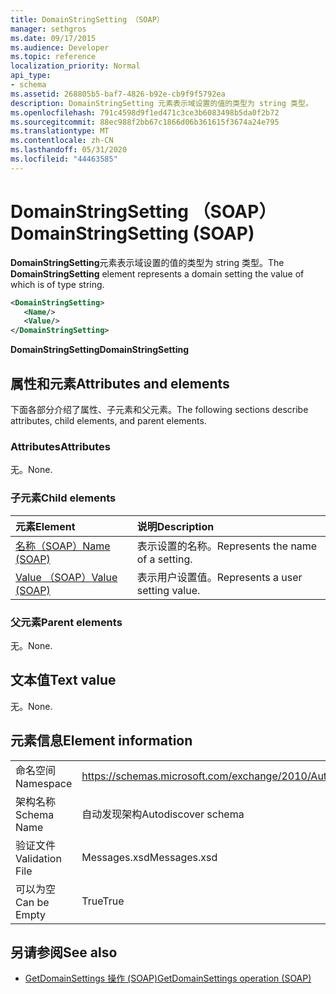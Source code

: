```yaml
---
title: DomainStringSetting （SOAP）
manager: sethgros
ms.date: 09/17/2015
ms.audience: Developer
ms.topic: reference
localization_priority: Normal
api_type:
- schema
ms.assetid: 268805b5-baf7-4826-b92e-cb9f9f5792ea
description: DomainStringSetting 元素表示域设置的值的类型为 string 类型。
ms.openlocfilehash: 791c4598d9f1ed471c3ce3b6083498b5da0f2b72
ms.sourcegitcommit: 88ec988f2bb67c1866d06b361615f3674a24e795
ms.translationtype: MT
ms.contentlocale: zh-CN
ms.lasthandoff: 05/31/2020
ms.locfileid: "44463585"
---
```

# <a name="domainstringsetting-soap"></a><span data-ttu-id="700fe-103">DomainStringSetting （SOAP）</span><span class="sxs-lookup"><span data-stu-id="700fe-103">DomainStringSetting (SOAP)</span></span>

<span data-ttu-id="700fe-104">**DomainStringSetting**元素表示域设置的值的类型为 string 类型。</span><span class="sxs-lookup"><span data-stu-id="700fe-104">The **DomainStringSetting** element represents a domain setting the value of which is of type string.</span></span> 
  
```XML
<DomainStringSetting>
   <Name/>
   <Value/>
</DomainStringSetting>
```

 <span data-ttu-id="700fe-105">**DomainStringSetting**</span><span class="sxs-lookup"><span data-stu-id="700fe-105">**DomainStringSetting**</span></span>
## <a name="attributes-and-elements"></a><span data-ttu-id="700fe-106">属性和元素</span><span class="sxs-lookup"><span data-stu-id="700fe-106">Attributes and elements</span></span>

<span data-ttu-id="700fe-107">下面各部分介绍了属性、子元素和父元素。</span><span class="sxs-lookup"><span data-stu-id="700fe-107">The following sections describe attributes, child elements, and parent elements.</span></span>
  
### <a name="attributes"></a><span data-ttu-id="700fe-108">Attributes</span><span class="sxs-lookup"><span data-stu-id="700fe-108">Attributes</span></span>

<span data-ttu-id="700fe-109">无。</span><span class="sxs-lookup"><span data-stu-id="700fe-109">None.</span></span>
  
### <a name="child-elements"></a><span data-ttu-id="700fe-110">子元素</span><span class="sxs-lookup"><span data-stu-id="700fe-110">Child elements</span></span>

|<span data-ttu-id="700fe-111">**元素**</span><span class="sxs-lookup"><span data-stu-id="700fe-111">**Element**</span></span>|<span data-ttu-id="700fe-112">**说明**</span><span class="sxs-lookup"><span data-stu-id="700fe-112">**Description**</span></span>|
|:-----|:-----|
|[<span data-ttu-id="700fe-113">名称（SOAP）</span><span class="sxs-lookup"><span data-stu-id="700fe-113">Name (SOAP)</span></span>](name-soap.md) <br/> |<span data-ttu-id="700fe-114">表示设置的名称。</span><span class="sxs-lookup"><span data-stu-id="700fe-114">Represents the name of a setting.</span></span>  <br/> |
|[<span data-ttu-id="700fe-115">Value （SOAP）</span><span class="sxs-lookup"><span data-stu-id="700fe-115">Value (SOAP)</span></span>](value-soap.md) <br/> |<span data-ttu-id="700fe-116">表示用户设置值。</span><span class="sxs-lookup"><span data-stu-id="700fe-116">Represents a user setting value.</span></span>  <br/> |
   
### <a name="parent-elements"></a><span data-ttu-id="700fe-117">父元素</span><span class="sxs-lookup"><span data-stu-id="700fe-117">Parent elements</span></span>

<span data-ttu-id="700fe-118">无。</span><span class="sxs-lookup"><span data-stu-id="700fe-118">None.</span></span>
  
## <a name="text-value"></a><span data-ttu-id="700fe-119">文本值</span><span class="sxs-lookup"><span data-stu-id="700fe-119">Text value</span></span>

<span data-ttu-id="700fe-120">无。</span><span class="sxs-lookup"><span data-stu-id="700fe-120">None.</span></span>
  
## <a name="element-information"></a><span data-ttu-id="700fe-121">元素信息</span><span class="sxs-lookup"><span data-stu-id="700fe-121">Element information</span></span>

|||
|:-----|:-----|
|<span data-ttu-id="700fe-122">命名空间</span><span class="sxs-lookup"><span data-stu-id="700fe-122">Namespace</span></span>  <br/> |https://schemas.microsoft.com/exchange/2010/Autodiscover  <br/> |
|<span data-ttu-id="700fe-123">架构名称</span><span class="sxs-lookup"><span data-stu-id="700fe-123">Schema Name</span></span>  <br/> |<span data-ttu-id="700fe-124">自动发现架构</span><span class="sxs-lookup"><span data-stu-id="700fe-124">Autodiscover schema</span></span>  <br/> |
|<span data-ttu-id="700fe-125">验证文件</span><span class="sxs-lookup"><span data-stu-id="700fe-125">Validation File</span></span>  <br/> |<span data-ttu-id="700fe-126">Messages.xsd</span><span class="sxs-lookup"><span data-stu-id="700fe-126">Messages.xsd</span></span>  <br/> |
|<span data-ttu-id="700fe-127">可以为空</span><span class="sxs-lookup"><span data-stu-id="700fe-127">Can be Empty</span></span>  <br/> |<span data-ttu-id="700fe-128">True</span><span class="sxs-lookup"><span data-stu-id="700fe-128">True</span></span>  <br/> |
   
## <a name="see-also"></a><span data-ttu-id="700fe-129">另请参阅</span><span class="sxs-lookup"><span data-stu-id="700fe-129">See also</span></span>

- [<span data-ttu-id="700fe-130">GetDomainSettings 操作 (SOAP)</span><span class="sxs-lookup"><span data-stu-id="700fe-130">GetDomainSettings operation (SOAP)</span></span>](getdomainsettings-operation-soap.md)

